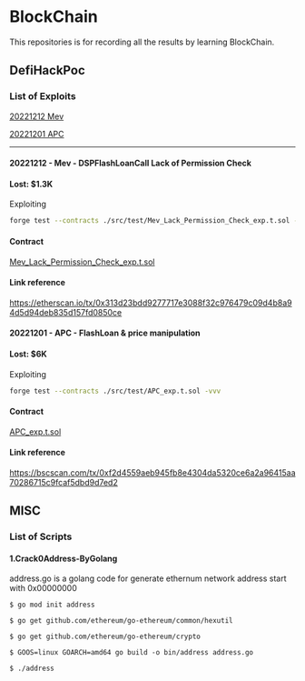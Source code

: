 # BlockChain

This repositories is for recording all the results by learning BlockChain.



## DefiHackPoc

### List of Exploits

[20221212 Mev](#20221212---mev---dspflashLoancall-lack-of-permission-check)

[20221201 APC](#20221201---apc---flashloan--price-manipulation)

---

#### 20221212 - Mev - DSPFlashLoanCall Lack of Permission Check
#### Lost:  $1.3K

Exploiting

```sh
forge test --contracts ./src/test/Mev_Lack_Permission_Check_exp.t.sol -vvv
```
#### Contract

[Mev_Lack_Permission_Check_exp.t.sol](DefiHackPoc/src/test/Mev_Lack_Permission_Check_exp.t.sol)

#### Link reference

https://etherscan.io/tx/0x313d23bdd9277717e3088f32c976479c09d4b8a94d5d94deb835d157fd0850ce

#### 20221201 - APC - FlashLoan & price manipulation
#### Lost:  $6K

Exploiting

```sh
forge test --contracts ./src/test/APC_exp.t.sol -vvv
```

#### Contract

[APC_exp.t.sol](DefiHackPoc/src/test/APC_exp.t.sol)

#### Link reference

https://bscscan.com/tx/0xf2d4559aeb945fb8e4304da5320ce6a2a96415aa70286715c9fcaf5dbd9d7ed2



## MISC

### List of Scripts

#### 1.Crack0Address-ByGolang

address.go is a golang code for generate ethernum network address start with 0x00000000

```
$ go mod init address 

$ go get github.com/ethereum/go-ethereum/common/hexutil

$ go get github.com/ethereum/go-ethereum/crypto

$ GOOS=linux GOARCH=amd64 go build -o bin/address address.go

$ ./address
```